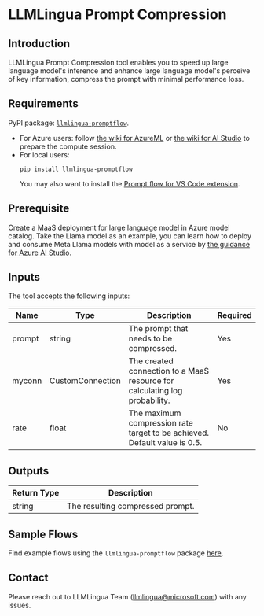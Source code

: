 # LLMLingua Prompt Compression

## Introduction
LLMLingua Prompt Compression tool enables you to speed up large language model's inference and enhance large language model's perceive of key information, compress the prompt with minimal performance loss.

## Requirements
PyPI package: [`llmlingua-promptflow`](https://pypi.org/project/llmlingua-promptflow/).
- For Azure users: 
    follow [the wiki for AzureML](https://learn.microsoft.com/en-us/azure/machine-learning/prompt-flow/how-to-custom-tool-package-creation-and-usage?view=azureml-api-2#prepare-compute-session) or [the wiki for AI Studio](https://learn.microsoft.com/en-us/azure/ai-studio/how-to/prompt-flow-tools/prompt-flow-tools-overview#custom-tools) to prepare the compute session.
- For local users: 
    ```
    pip install llmlingua-promptflow
    ```
    You may also want to install the [Prompt flow for VS Code extension](https://marketplace.visualstudio.com/items?itemName=prompt-flow.prompt-flow).

## Prerequisite
Create a MaaS deployment for large language model in Azure model catalog. Take the Llama model as an example, you can learn how to deploy and consume Meta Llama models with model as a service by  [the guidance for Azure AI Studio](https://learn.microsoft.com/azure/ai-studio/how-to/deploy-models-llama?tabs=llama-three).

## Inputs

The tool accepts the following inputs:

| Name | Type | Description | Required |
| ---- | ---- | ----------- | -------- |
| prompt | string | The prompt that needs to be compressed. | Yes |
| myconn | CustomConnection | The created connection to a MaaS resource for calculating log probability. | Yes |
| rate | float | The maximum compression rate target to be achieved. Default value is 0.5. | No |

## Outputs

| Return Type | Description                                                          |
|-------------|----------------------------------------------------------------------|
| string      | The resulting compressed prompt.     |

## Sample Flows
Find example flows using the `llmlingua-promptflow` package [here](https://github.com/microsoft/promptflow/tree/main/examples/flows/integrations/llmlingua-prompt-compression).

## Contact
Please reach out to LLMLingua Team (<llmlingua@microsoft.com>) with any issues.